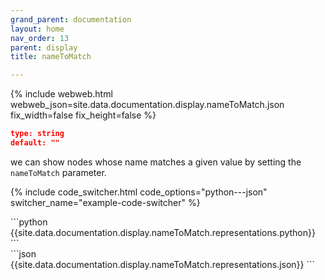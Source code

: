 ```yaml
---
grand_parent: documentation
layout: home
nav_order: 13
parent: display
title: nameToMatch

---
```


{% include webweb.html webweb_json=site.data.documentation.display.nameToMatch.json fix_width=false fix_height=false %}

```json
type: string
default: ""
````
we can show nodes whose name matches a given value by setting the `nameToMatch` parameter.

{% include code_switcher.html code_options="python---json" switcher_name="example-code-switcher" %}
<div class='select-code-block example-code-switcher python-code-block select-code-block-visible'></div>
```python
{{site.data.documentation.display.nameToMatch.representations.python}}
```
<div class='select-code-block example-code-switcher json-code-block'></div>
```json
{{site.data.documentation.display.nameToMatch.representations.json}}
```